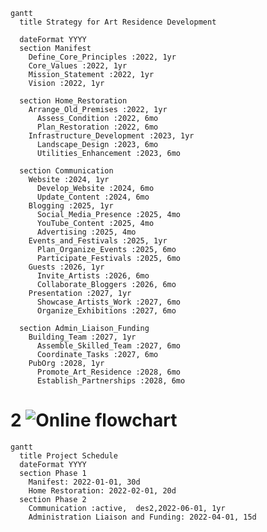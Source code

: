 ```mermaid
gantt
  title Strategy for Art Residence Development

  dateFormat YYYY
  section Manifest
    Define_Core_Principles :2022, 1yr
    Core_Values :2022, 1yr
    Mission_Statement :2022, 1yr
    Vision :2022, 1yr

  section Home_Restoration
    Arrange_Old_Premises :2022, 1yr
      Assess_Condition :2022, 6mo
      Plan_Restoration :2022, 6mo
    Infrastructure_Development :2023, 1yr
      Landscape_Design :2023, 6mo
      Utilities_Enhancement :2023, 6mo

  section Communication
    Website :2024, 1yr
      Develop_Website :2024, 6mo
      Update_Content :2024, 6mo
    Blogging :2025, 1yr
      Social_Media_Presence :2025, 4mo
      YouTube_Content :2025, 4mo
      Advertising :2025, 4mo
    Events_and_Festivals :2025, 1yr
      Plan_Organize_Events :2025, 6mo
      Participate_Festivals :2025, 6mo
    Guests :2026, 1yr
      Invite_Artists :2026, 6mo
      Collaborate_Bloggers :2026, 6mo
    Presentation :2027, 1yr
      Showcase_Artists_Work :2027, 6mo
      Organize_Exhibitions :2027, 6mo

  section Admin_Liaison_Funding
    Building_Team :2027, 1yr
      Assemble_Skilled_Team :2027, 6mo
      Coordinate_Tasks :2027, 6mo
    PubOrg :2028, 1yr
      Promote_Art_Residence :2028, 6mo
      Establish_Partnerships :2028, 6mo
```
# 2  ![Online flowchart](https://mermaid.live/edit#pako:eNp1Uktr4zAQ_iuDzikkTjYtvnXb7uMQKC20FHxRrbF3wJKMNM4SSv97R1IckkODD2H06XtpPlTrDapa9doxNw6AiQeEZw6asT_AbWAIGMmgazGdG5n_8sFqhjf5pVHElsk72GlHHcZMA3CPHTkE_ofQ-oAwBnItjQNG0M5A7_UQwXcZkFSeZpW6WlbV1XIl3wJWG1Po4C6R7PUwYazhHLJeHiE7ijH5iCweLTq-xG3_F9gLZVTnQ9bW5wnnG-tz5jnfH28x2WQv5cig0N2GoF2P4AcjGdFSlIQ1HIm2mejmKP3XdUFHDlPLk6QxuMfBj8kqxNGf_G5K9B8X6nfe2slRe5J-xXeIxFi05E5VrlVZ7Ofg-55cX18cVpt8-LAXyfIO6cFIap1LXS0LsHT6W9rmU98lTLEFj1KasGQ7s4gArsVBSfutcbVQFmWDyMjifaRJo-QlLDaqlr8GOz0N3KjGfQpUT-yfD65VtfSGCzWNaQXvSfdB23mIhuRVdmWX80p_fgG_9uSm)


```mermaid
gantt
  title Project Schedule
  dateFormat YYYY
  section Phase 1
    Manifest: 2022-01-01, 30d
    Home Restoration: 2022-02-01, 20d
  section Phase 2
    Communication :active,  des2,2022-06-01, 1yr
    Administration Liaison and Funding: 2022-04-01, 15d
```
